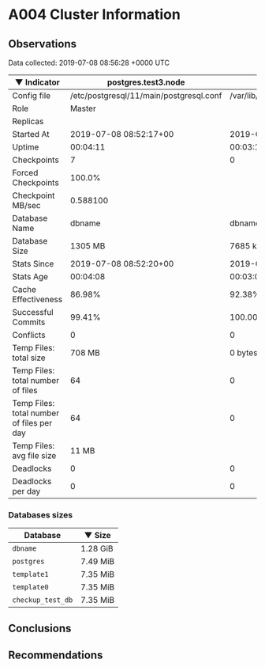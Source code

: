 # A004 Cluster Information #

## Observations ##
Data collected: 2019-07-08 08:56:28 +0000 UTC  

|&#9660;&nbsp;Indicator | postgres.test3.node | postgres.test1.node | postgres.test2.node |
|--------|-------|-------- |-------- |
|Config file |/etc/postgresql/11/main/postgresql.conf|/var/lib/postgresql/11/data1/postgresql.conf|/var/lib/postgresql/11/data2/postgresql.conf|
|Role |Master|<no value>|<no value>|
|Replicas ||<no value>|<no value>|
|Started At |2019-07-08&nbsp;08:52:17+00|2019-07-08 08:52:25+00|2019-07-08 08:52:28+00|
|Uptime |00:04:11|00:03:15|00:03:32|
|Checkpoints |7|0|0|
|Forced Checkpoints |100.0%|<no value>|<no value>|
|Checkpoint MB/sec |0.588100|<no value>|<no value>|
|Database Name |dbname|dbname|dbname|
|Database Size |1305&nbsp;MB|7685 kB|7717 kB|
|Stats Since |2019-07-08&nbsp;08:52:20+00|2019-07-08 08:52:36+00|2019-07-08 08:52:36+00|
|Stats Age |00:04:08|00:03:04|00:03:24|
|Cache Effectiveness |86.98%|92.38%|92.38%|
|Successful Commits |99.41%|100.00%|100.00%|
|Conflicts |0|0|0|
|Temp Files: total size |708&nbsp;MB|0 bytes|0 bytes|
|Temp Files: total number of files |64|0|0|
|Temp Files: total number of files per day |64|0|0|
|Temp Files: avg file size |11&nbsp;MB|<no value>|<no value>|
|Deadlocks |0|0|0|
|Deadlocks per day |0|0|0|


### Databases sizes ###

| Database | &#9660;&nbsp;Size |
|----------|--------|
| `dbname` | 1.28&nbsp;GiB |
| `postgres` | 7.49&nbsp;MiB |
| `template1` | 7.35&nbsp;MiB |
| `template0` | 7.35&nbsp;MiB |
| `checkup_test_db` | 7.35&nbsp;MiB |


## Conclusions ##


## Recommendations ##

